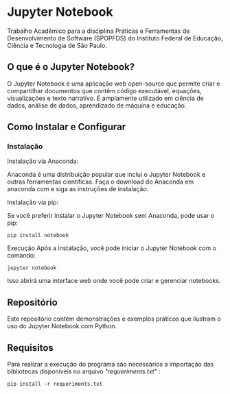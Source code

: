 # Jupyter Notebook
Trabalho Acadêmico para a disciplina Práticas e Ferramentas de Desenvolvimento de Software (SPOPFDS) do Instituto Federal de Educação, Ciência e Tecnologia de São Paulo.

## O que é o Jupyter Notebook?
O Jupyter Notebook é uma aplicação web open-source que permite criar e compartilhar documentos que contêm código executável, equações, visualizações e texto narrativo. É amplamente utilizado em ciência de dados, análise de dados, aprendizado de máquina e educação.

## Como Instalar e Configurar

### Instalação

Instalação via Anaconda:

Anaconda é uma distribuição popular que inclui o Jupyter Notebook e outras ferramentas científicas.
Faça o download do Anaconda em anaconda.com e siga as instruções de instalação.

Instalação via pip:

Se você preferir instalar o Jupyter Notebook sem Anaconda, pode usar o pip:
```
pip install notebook
```
Execução
Após a instalação, você pode iniciar o Jupyter Notebook com o comando:
```
jupyter notebook
```
Isso abrirá uma interface web onde você pode criar e gerenciar notebooks.

## Repositório
Este repositório contém demonstrações e exemplos práticos que ilustram o uso do Jupyter Notebook com Python.

## Requisitos
Para realizar a execução do programa são necessários a
importação das bibliotecas disponíveis no arquivo *"requeriments.txt"* :

```
pip install -r requeriments.txt
```